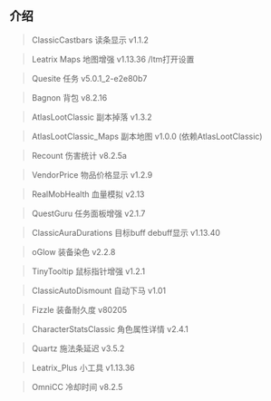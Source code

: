 ## 介绍

> ClassicCastbars 读条显示 v1.1.2

> Leatrix Maps 地图增强 v1.13.36 /ltm打开设置

> Quesite 任务 v5.0.1_2-e2e80b7

> Bagnon 背包 v8.2.16

> AtlasLootClassic 副本掉落 v1.3.2

> AtlasLootClassic_Maps 副本地图 v1.0.0 (依赖AtlasLootClassic)

> Recount 伤害统计 v8.2.5a

> VendorPrice 物品价格显示 v1.2.9

> RealMobHealth 血量模拟 v2.13

> QuestGuru 任务面板增强 v2.1.7

> ClassicAuraDurations 目标buff debuff显示 v1.13.40

> oGlow 装备染色 v2.2.8

> TinyTooltip 鼠标指针增强 v1.2.1

> ClassicAutoDismount 自动下马 v1.01

> Fizzle 装备耐久度 v80205

> CharacterStatsClassic 角色属性详情 v2.4.1

> Quartz 施法条延迟 v3.5.2

> Leatrix_Plus 小工具 v1.13.36

> OmniCC 冷却时间 v8.2.5
